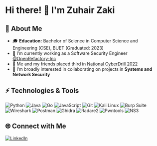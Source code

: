 # Hi there! 👋 I'm Zuhair Zaki

## 🌟 About Me
- 🎓 **Education:** Bachelor of Science in Computer Science and Engineering (CSE), BUET (Graduated: 2023)
- 🔭 I’m currently working as a Software Security Engineer [@OpenRefactory-Inc](https://github.com/OpenRefactory-Inc)
- 🥉 Me and my friends placed third in [National CyberDrill 2022](https://www.cirt.gov.bd/wp-content/uploads/2022/12/Press-Release-NCD-2022.pdf)
- 👯 I’m broadly interested in collaborating on projects in **Systems and Network Security**

## ⚡ Technologies & Tools
![Python](https://img.shields.io/badge/-Python-3776AB?style=flat-square&logo=python&logoColor=white)
![Java](https://img.shields.io/badge/-Java-007396?style=flat-square&logo=java&logoColor=white)
![Go](https://img.shields.io/badge/-Go-00ADD8?style=flat-square&logo=go&logoColor=white)
![JavaScript](https://img.shields.io/badge/-JavaScript-F7DF1E?style=flat-square&logo=javascript&logoColor=black)
![Git](https://img.shields.io/badge/-Git-F05032?style=flat-square&logo=git&logoColor=white)
![Kali Linux](https://img.shields.io/badge/-Kali%20Linux-557C94?style=flat-square&logo=kalilinux&logoColor=white)
![Burp Suite](https://img.shields.io/badge/-Burp%20Suite-FE5C2C?style=flat-square&logo=burpsuite&logoColor=white)
![Wireshark](https://img.shields.io/badge/-Wireshark-1679A7?style=flat-square&logo=wireshark&logoColor=white)
![Postman](https://img.shields.io/badge/-Postman-FF6C37?style=flat-square&logo=postman&logoColor=white)
![Ghidra](https://img.shields.io/badge/-Ghidra-FF9900?style=flat-square&logo=ghidra&logoColor=white)
![Radare2](https://img.shields.io/badge/-Radare2-AAFF00?style=flat-square&logo=radare2&logoColor=black)
![Pwntools](https://img.shields.io/badge/-Pwntools-9A1B36?style=flat-square&logo=pwntools&logoColor=white)
![NS3](https://img.shields.io/badge/-NS3-343A40?style=flat-square&logo=network&logoColor=white)


## 🌐 Connect with Me
[![LinkedIn](https://img.shields.io/badge/-LinkedIn-0A66C2?style=flat-square&logo=Linkedin&logoColor=white)](https://www.linkedin.com/in/s-m-zuhair-zaki-a11490265/)



